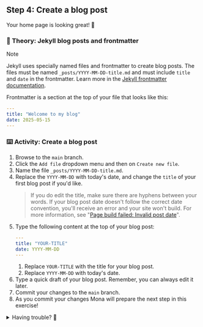 ## Step 4: Create a blog post

Your home page is looking great! :cowboy_hat_face:

### 📖 Theory: Jekyll blog posts and frontmatter

> [!NOTE]
> Jekyll uses specially named files and frontmatter to create blog posts. The files must be named `_posts/YYYY-MM-DD-title.md` and must include `title` and `date` in the frontmatter. Learn more in the [Jekyll frontmatter documentation](https://jekyllrb.com/docs/frontmatter/).

Frontmatter is a section at the top of your file that looks like this:

```yaml
---
title: "Welcome to my blog"
date: 2025-05-15
---
```

### ⌨️ Activity: Create a blog post

1. Browse to the `main` branch.
1. Click the `Add file` dropdown menu and then on `Create new file`.
1. Name the file `_posts/YYYY-MM-DD-title.md`.
1. Replace the `YYYY-MM-DD` with today's date, and change the `title` of your first blog post if you'd like.
   > If you do edit the title, make sure there are hyphens between your words.
   > If your blog post date doesn't follow the correct date convention, you'll receive an error and your site won't build. For more information, see "[Page build failed: Invalid post date](https://docs.github.com/en/pages/setting-up-a-github-pages-site-with-jekyll/troubleshooting-jekyll-build-errors-for-github-pages-sites)".
1. Type the following content at the top of your blog post:
   ```yaml
   ---
   title: "YOUR-TITLE"
   date: YYYY-MM-DD
   ---
   ```
   1. Replace `YOUR-TITLE` with the title for your blog post.
   1. Replace `YYYY-MM-DD` with today's date.
1. Type a quick draft of your blog post. Remember, you can always edit it later.
1. Commit your changes to the `main` branch.
1. As you commit your changes Mona will prepare the next step in this exercise!

<details>
<summary>Having trouble? 🤷</summary><br/>

- Double-check your file name and date format.
- Make sure your frontmatter is at the very top of the file and formatted correctly.

</details>
